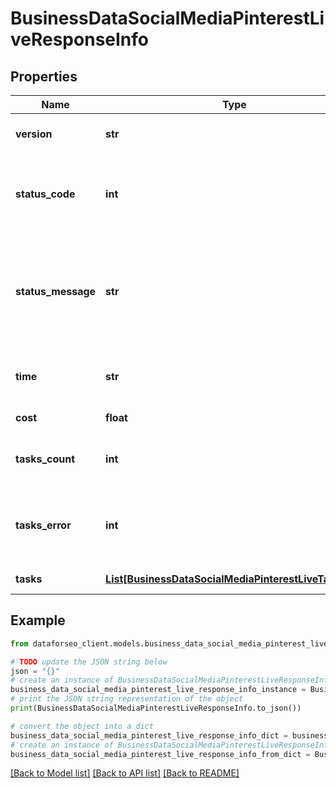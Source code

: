 # BusinessDataSocialMediaPinterestLiveResponseInfo


## Properties

Name | Type | Description | Notes
------------ | ------------- | ------------- | -------------
**version** | **str** | the current version of the API | [optional] 
**status_code** | **int** | general status code you can find the full list of the response codes here | [optional] 
**status_message** | **str** | general informational message you can find the full list of general informational messages here | [optional] 
**time** | **str** | total execution time, seconds | [optional] 
**cost** | **float** | total tasks cost, USD | [optional] 
**tasks_count** | **int** | the number of tasks in the tasks array | [optional] 
**tasks_error** | **int** | the number of tasks in the tasks array returned with an error | [optional] 
**tasks** | [**List[BusinessDataSocialMediaPinterestLiveTaskInfo]**](BusinessDataSocialMediaPinterestLiveTaskInfo.md) | array of tasks | [optional] 

## Example

```python
from dataforseo_client.models.business_data_social_media_pinterest_live_response_info import BusinessDataSocialMediaPinterestLiveResponseInfo

# TODO update the JSON string below
json = "{}"
# create an instance of BusinessDataSocialMediaPinterestLiveResponseInfo from a JSON string
business_data_social_media_pinterest_live_response_info_instance = BusinessDataSocialMediaPinterestLiveResponseInfo.from_json(json)
# print the JSON string representation of the object
print(BusinessDataSocialMediaPinterestLiveResponseInfo.to_json())

# convert the object into a dict
business_data_social_media_pinterest_live_response_info_dict = business_data_social_media_pinterest_live_response_info_instance.to_dict()
# create an instance of BusinessDataSocialMediaPinterestLiveResponseInfo from a dict
business_data_social_media_pinterest_live_response_info_from_dict = BusinessDataSocialMediaPinterestLiveResponseInfo.from_dict(business_data_social_media_pinterest_live_response_info_dict)
```
[[Back to Model list]](../README.md#documentation-for-models) [[Back to API list]](../README.md#documentation-for-api-endpoints) [[Back to README]](../README.md)


